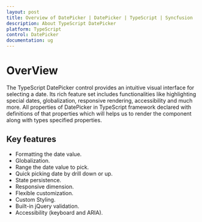 ```yaml
---
layout: post
title: Overview of DatePicker | DatePicker | TypeScript | Syncfusion
description: About TypeScript DatePicker
platform: TypeScript
control: DatePicker
documentation: ug
---
```

# OverView

The TypeScript DatePicker control provides an intuitive visual interface for selecting a date. Its rich feature set includes functionalities like highlighting special dates, globalization, responsive rendering, accessibility and much more. All properties of DatePicker in TypeScript framework declared with definitions of that properties which will helps us to render the component along with types specified properties.

## Key features

* Formatting the date value.
* Globalization.
* Range the date value to pick.
* Quick picking date by drill down or up.
* State persistence.
* Responsive dimension.
* Flexible customization.
* Custom Styling.
* Built-in jQuery validation.
* Accessibility (keyboard and ARIA).
